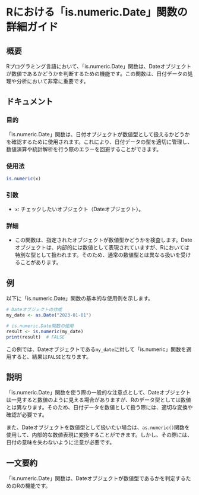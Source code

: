 <!--
Meta Description: # Rにおける「is.numeric.Date」関数の詳細ガイド ## 概要 Rプログラミング言語において、「is.numeric.Date」関数は、Dateオブジェクトが数値であるかどうかを判断するための機能です。この関数は、日付データの処理や分析において非常に重要です。 ## ドキュメント ##...
Meta Keywords: numeric, date, 関数は, my_date, この関数は
-->

# Rにおける「is.numeric.Date」関数の詳細ガイド

## 概要
Rプログラミング言語において、「is.numeric.Date」関数は、Dateオブジェクトが数値であるかどうかを判断するための機能です。この関数は、日付データの処理や分析において非常に重要です。

## ドキュメント

### 目的
「is.numeric.Date」関数は、日付オブジェクトが数値型として扱えるかどうかを確認するために使用されます。これにより、日付データの型を適切に管理し、数値演算や統計解析を行う際のエラーを回避することができます。

### 使用法
```R
is.numeric(x)
```

### 引数
- `x`: チェックしたいオブジェクト（Dateオブジェクト）。

### 詳細
- この関数は、指定されたオブジェクトが数値型かどうかを検査します。Dateオブジェクトは、内部的には数値として表現されていますが、Rにおいては特別な型として扱われます。そのため、通常の数値型とは異なる扱いを受けることがあります。

## 例
以下に「is.numeric.Date」関数の基本的な使用例を示します。

```R
# Dateオブジェクトの作成
my_date <- as.Date("2023-01-01")

# is.numeric.Date関数の使用
result <- is.numeric(my_date)
print(result)  # FALSE
```

この例では、Dateオブジェクトである`my_date`に対して「is.numeric」関数を適用すると、結果は`FALSE`となります。

## 説明
「is.numeric.Date」関数を使う際の一般的な注意点として、Dateオブジェクトは一見すると数値のように見える場合がありますが、Rのデータ型としては数値とは異なります。そのため、日付データを数値として扱う際には、適切な変換や確認が必要です。

また、Dateオブジェクトを数値型として扱いたい場合は、`as.numeric()`関数を使用して、内部的な数値表現に変換することができます。しかし、その際には、日付の意味を失わないように注意が必要です。

## 一文要約
「is.numeric.Date」関数は、Dateオブジェクトが数値型であるかを判定するためのRの機能です。